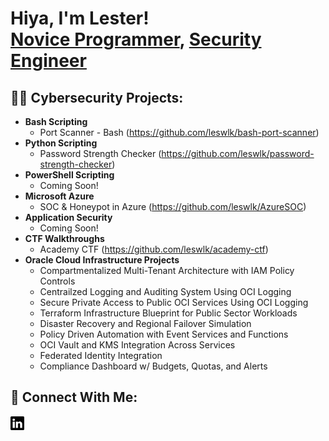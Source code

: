 <h1>Hiya, I'm Lester! <br/><a href="https://github.com/leswlk">Novice Programmer</a>, <a href="https://www.linkedin.com/in/lesterwalker/">Security Engineer</a>

<h2>👨‍💻 Cybersecurity Projects:</h2>

- <b>Bash Scripting</b>
  - Port Scanner - Bash (https://github.com/leswlk/bash-port-scanner)
- <b>Python Scripting</b>
  - Password Strength Checker (https://github.com/leswlk/password-strength-checker)
- <b>PowerShell Scripting</b>
  - Coming Soon!
- <b>Microsoft Azure</b>
  - SOC & Honeypot in Azure (https://github.com/leswlk/AzureSOC)
- <b>Application Security</b>
  - Coming Soon!
- <b>CTF Walkthroughs</b>
  - Academy CTF (https://github.com/leswlk/academy-ctf)
- <b>Oracle Cloud Infrastructure Projects</b>
  - Compartmentalized Multi-Tenant Architecture with IAM Policy Controls
  - Centrailzed Logging and Auditing System Using OCI Logging
  - Secure Private Access to Public OCI Services Using OCI Logging
  - Terraform Infrastructure Blueprint for Public Sector Workloads
  - Disaster Recovery and Regional Failover Simulation
  - Policy Driven Automation with Event Services and Functions
  - OCI Vault and KMS Integration Across Services
  - Federated Identity Integration
  - Compliance Dashboard w/ Budgets, Quotas, and Alerts
<h2> 🤳 Connect With Me:</h2>

[<img align="left" alt="LesterWalker | LinkedIn" width="22px" src="https://github.com/CLorant/readme-social-icons/blob/main/large/dark/linkedin.svg" />][linkedin]

[linkedin]: https://www.linkedin.com/in/lesterwalker/

<!--
**joshmadakor1/joshmadakor1** is a ✨ _special_ ✨ repository because its `README.md` (this file) appears on your GitHub profile.

Here are some ideas to get you started:

- 🔭 I’m currently working on ...
- 🌱 I’m currently learning ...
- 👯 I’m looking to collaborate on ...
- 🤔 I’m looking for help with ...
- 💬 Ask me about ...
- 📫 How to reach me: ...
- 😄 Pronouns: ...
- ⚡ Fun fact: ...
-->
